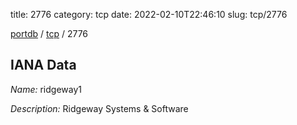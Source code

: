 title: 2776
category: tcp
date: 2022-02-10T22:46:10
slug: tcp/2776

[portdb](/) / [tcp](/category/tcp.html) / 2776


## IANA Data

_Name:_ ridgeway1

_Description:_ Ridgeway Systems &amp; Software

